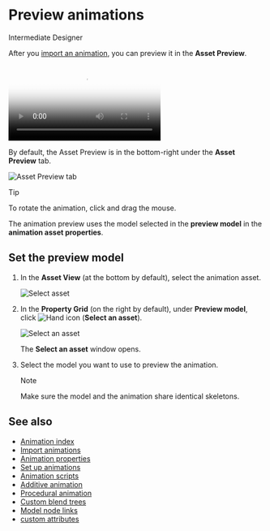 # Preview animations

<span class="badge text-bg-primary">Intermediate</span>
<span class="badge text-bg-success">Designer</span>

After you [import an animation](import-animations.md), you can preview it in the **Asset Preview**.

<p>
<video autoplay loop class="responsive-video" poster="media\animations-import-animations-animation-preview.jpg">
       <source src="media\animations-import-animations-animation-preview.mp4" type="video/mp4">
</video>
</p>

By default, the Asset Preview is in the bottom-right under the **Asset Preview** tab.

![Asset Preview tab](media/animations-import-animations-asset-preview-tab.png)

>[!Tip]
>To rotate the animation, click and drag the mouse.  

The animation preview uses the model selected in the **preview model** in the **animation asset properties**.

## Set the preview model

1. In the **Asset View** (at the bottom by default), select the animation asset.

    ![Select asset](media/select-asset.png)

2. In the **Property Grid** (on the right by default), under **Preview model**, click ![Hand icon](~/manual/game-studio/media/hand-icon.png) (**Select an asset**).

    ![Select an asset](media/pick-an-asset-up.png)

    The **Select an asset** window opens.

3. Select the model you want to use to preview the animation.

    >[!Note]
    >Make sure the model and the animation share identical skeletons.

## See also

* [Animation index](index.md)
* [Import animations](import-animations.md)
* [Animation properties](animation-properties.md)
* [Set up animations](set-up-animations.md)
* [Animation scripts](animation-scripts.md)
* [Additive animation](additive-animation.md)
* [Procedural animation](procedural-animation.md)
* [Custom blend trees](custom-blend-trees.md)
* [Model node links](model-node-links.md)
* [custom attributes](custom-attributes.md)